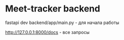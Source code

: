 # Meet-tracker backend

fastapi dev backend/app/main.py - для начала работы

http://127.0.0.1:8000/docs - все запросы
